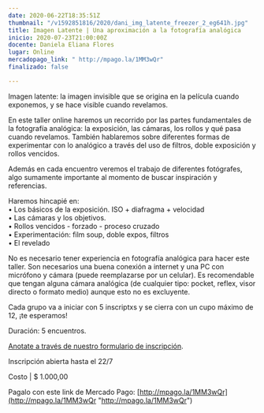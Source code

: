 ```yaml
---
date: 2020-06-22T18:35:51Z
thumbnail: "/v1592851816/2020/dani_img_latente_freezer_2_eg641h.jpg"
title: Imagen Latente | Una aproximación a la fotografía analógica
inicio: 2020-07-23T21:00:00Z
docente: Daniela Eliana Flores
lugar: Online
mercadopago_link: " http://mpago.la/1MM3wQr"
finalizado: false

---
```

Imagen latente: la imagen invisible que se origina en la película cuando exponemos, y se hace visible cuando revelamos.

En este taller online haremos un recorrido por las partes fundamentales de la fotografía analógica: la exposición, las cámaras, los rollos y qué pasa cuando revelamos. También hablaremos sobre diferentes formas de experimentar con lo analógico a través del uso de filtros, doble exposición y rollos vencidos.

Además en cada encuentro veremos el trabajo de diferentes fotógrafes, algo sumamente importante al momento de buscar inspiración y referencias.

Haremos hincapié en:  
• Los básicos de la exposición. ISO + diafragma + velocidad  
• Las cámaras y los objetivos.  
• Rollos vencidos - forzado - proceso cruzado  
• Experimentación: film soup, doble expos, filtros  
• El revelado

No es necesario tener experiencia en fotografía analógica para hacer este taller. Son necesarios una buena conexión a internet y una PC con micrófono y cámara (puede reemplazarse por un celular). Es recomendable que tengan alguna cámara analógica (de cualquier tipo: pocket, reflex, visor directo o formato medio) aunque esto no es excluyente.

Cada grupo va a iniciar con 5 inscriptxs y se cierra con un cupo máximo de 12, ¡te esperamos!

Duración: 5 encuentros. 

[Anotate a través de nuestro formulario de inscripción](https://bit.ly/imagenlatentejulio).

Inscripción abierta hasta el 22/7

Costo | $ 1.000,00

Pagalo con este link de Mercado Pago: [http://mpago.la/1MM3wQr](http://mpago.la/1MM3wQr "http://mpago.la/1MM3wQr")